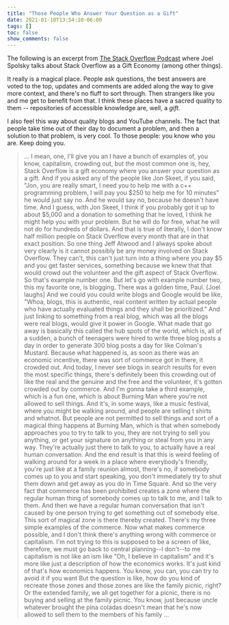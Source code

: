 ```yaml
---
title: "Those People Who Answer Your Question as a Gift"
date: 2021-01-10T13:54:10-06:00
tags: []
toc: false
show_comments: false
---
```


The following is an excerpt from [The Stack Overflow Podcast](https://the-stack-overflow-podcast.simplecast.com/episodes/welcome-to-2021-with-special-guest-joel-spolsky/transcript) where Joel Spolsky talks about Stack Overflow as a Gift Economy (among other things).

It really is a magical place. People ask questions, the best answers are voted to the top, updates and comments are added along the way to give more context, and there's no fluff to sort through. Then strangers like you and me get to benefit from that. I think these places have a sacred quality to them -- repositories of accessible knowledge  are, well, a _gift_.

I also feel this way about quality blogs and YouTube channels. The fact that people take time out of their day to document a problem, and then a solution to that problem, is very cool. To those people: you know who you are. Keep doing you.

> ... I mean, one, I'll give you an I have a bunch of examples of, you know, capitalism, crowding out, but the most common one is, hey, Stack Overflow is a gift economy where you answer your question as a gift. And if you asked any of the people like Jon Skeet, if you said, "Jon, you are really smart, I need you to help me with a c++ programming problem, I will pay you $250 to help me for 10 minutes" he would just say no. And he would say no, because he doesn't have time. And I guess, with Jon Skeet, I think if you probably got it up to about $5,000 and a donation to something that he loved, I think he might help you with your problem. But he will do for free, what he will not do for hundreds of dollars. And that is true of literally, I don't know half million people on Stack Overflow every month that are in that exact position. So one thing Jeff Atwood and I always spoke about very clearly is it cannot possibly be any money involved on Stack Overflow. They can't, this can't just turn into a thing where you pay $5 and you get faster services, something because we knew that that would crowd out the volunteer and the gift aspect of Stack Overflow. So that's example number one. But let's go with example number two, this my favorite one, is blogging. There was a golden time, Paul. [Joel laughs] And we could you could write blogs and Google would be like, "Whoa, blogs, this is authentic, real content written by actual people who have actually evaluated things and they shall be prioritized." And just linking to something from a real blog, which was all the blogs were real blogs, would give it power in Google. What made that go away is basically this called the hub spots of the world, which is, all of a sudden, a bunch of teenagers were hired to write three blog posts a day in order to generate 300 blog posts a day for like Colman's Mustard. Because what happened is, as soon as there was an economic incentive, there was sort of commerce got in there, it crowded out. And today, I never see blogs in search results for even the most specific things, there's definitely been this crowding out of like the real and the genuine and the free and the volunteer, it's gotten crowded out by commerce. And I'm gonna take a third example, which is a fun one, which is about Burning Man where you're not allowed to sell things. And it's, in some ways, like a music festival, where you might be walking around, and people are selling t shirts and whatnot. But people are not permitted to sell things and sort of a magical thing happens at Burning Man, which is that when somebody approaches you to try to talk to you, they are not trying to sell you anything, or get your signature on anything or steal from you in any way. They're actually just there to talk to you, to actually have a real human conversation. And the end result is that this is weird feeling of walking around for a week in a place where everybody's friendly, you're just like at a family reunion almost, there's no, if somebody comes up to you and start speaking, you don't immediately try to shut them down and get away as you do in Time Square. And so the very fact that commerce has been prohibited creates a zone where the regular human thing of somebody comes up to talk to me, and I talk to them. And then we have a regular human conversation that isn't caused by one person trying to get something out of somebody else. This sort of magical zone is there thereby created. There's my three simple examples of the commerce. Now what makes commerce possible, and I don't think there's anything wrong with commerce or capitalism. I'm not trying to this is supposed to be a screen of like, therefore, we must go back to central planning--I don't--to me capitalism is not like an ism like "Oh, I believe in capitalism" and it's more like just a description of how the economics works. It's just kind of that's how economics happens. You know, you can, you can try to avoid it if you want But the question is like, how do you kind of recreate those zones and those zones are like the family picnic, right? Or the extended family, we all get together for a picnic, there is no buying and selling at the family picnic. You know, just because uncle whatever brought the pina coladas doesn't mean that he's now allowed to sell them to the members of his family ...